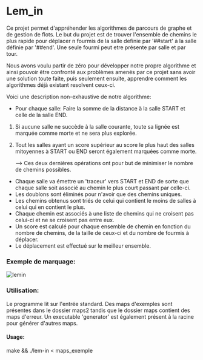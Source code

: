 # Lem_in
Ce projet permet d'appréhender les algorithmes de parcours de graphe et de gestion de flots.
Le but du projet est de trouver l'ensemble de chemins le plus rapide pour déplacer n fourmis de la salle definie par '##start'
à la salle définie par '##end'. Une seule fourmi peut etre présente par salle et par tour.

Nous avons voulu partir de zéro pour développer notre propre algorithme et ainsi pouvoir être confronté aux problèmes
amenés par ce projet sans avoir une solution toute faite, puis seulement ensuite,
apprendre comment les algorithmes déjà existant resolvent ceux-ci.

Voici une description non-exhaustive de notre algorithme:
* Pour chaque salle: Faire la somme de la distance à la salle START et celle de la salle END.
 1. Si aucune salle ne succède à la salle courante, toute sa lignée est marquée comme morte et ne sera plus explorée.
 2. Tout les salles ayant un score supérieur au score le plus haut des salles mitoyennes à START ou END seront également marquées comme morte.
 
     --> Ces deux dernières opérations ont pour but de minimiser le nombre de chemins possibles.
* Chaque salle va émettre un 'traceur' vers START et END de sorte que chaque salle soit associé au chemin le plus court passant par celle-ci.
* Les doublons sont éliminés pour n'avoir que des chemins uniques.
* Les chemins obtenus sont triés de celui qui contient le moins de salles à celui qui en contient le plus.
* Chaque chemin est associés à une liste de chemins qui ne croisent pas celui-ci et ne se croisent pas entre eux.
* Un score est calculé pour chaque ensemble de chemin en fonction du nombre de chemins, de la taille de ceux-ci et
du nombre de fourmis à déplacer.
* Le déplacement est effectué sur le meilleur ensemble.

### Exemple de marquage:
![lemin](https://user-images.githubusercontent.com/40762210/68407578-17831980-0184-11ea-9680-1a86997bae2a.png)

### Utilisation:
Le programme lit sur l'entrée standard.
Des maps d'exemples sont présentes dans le dossier maps2 tandis que le dossier maps contient des maps d'erreur.
Un executable 'generator' est également présent à la racine pour générer d'autres maps.

#### Usage: 
make && ./lem-in < maps_exemple 
